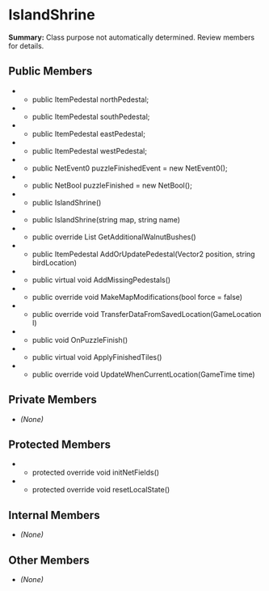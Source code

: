 # IslandShrine

**Summary:** Class purpose not automatically determined. Review members for details.

## Public Members
- - public ItemPedestal northPedestal;
- - public ItemPedestal southPedestal;
- - public ItemPedestal eastPedestal;
- - public ItemPedestal westPedestal;
- - public NetEvent0 puzzleFinishedEvent = new NetEvent0();
- - public NetBool puzzleFinished = new NetBool();
- - public IslandShrine()
- - public IslandShrine(string map, string name)
- - public override List<Vector2> GetAdditionalWalnutBushes()
- - public ItemPedestal AddOrUpdatePedestal(Vector2 position, string birdLocation)
- - public virtual void AddMissingPedestals()
- - public override void MakeMapModifications(bool force = false)
- - public override void TransferDataFromSavedLocation(GameLocation l)
- - public void OnPuzzleFinish()
- - public virtual void ApplyFinishedTiles()
- - public override void UpdateWhenCurrentLocation(GameTime time)

## Private Members
- *(None)*

## Protected Members
- - protected override void initNetFields()
- - protected override void resetLocalState()

## Internal Members
- *(None)*

## Other Members
- *(None)*
